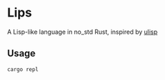 # Lips

A Lisp-like language in no_std Rust, inspired by [ulisp](https://github.com/technoblogy/ulisp)

## Usage

`cargo repl`
